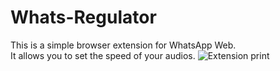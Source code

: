 # Whats-Regulator
This is a simple browser extension for WhatsApp Web.<br>
It allows you to set the speed of your audios.
<img src="https://i.ibb.co/jbgrmkX/whatsimg.png" alt="Extension print" border="0">

